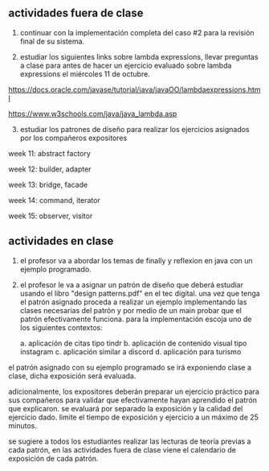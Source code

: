## actividades fuera de clase

1. continuar con la implementación completa del caso #2 para la revisión final de su sistema.

2. estudiar los siguientes links sobre lambda expressions, llevar preguntas a clase para antes de hacer un ejercicio evaluado sobre lambda expressions el miércoles 11 de octubre.

https://docs.oracle.com/javase/tutorial/java/javaOO/lambdaexpressions.html

https://www.w3schools.com/java/java_lambda.asp

3. estudiar los patrones de diseño para realizar los ejercicios asignados por los compañeros expositores

week 11: abstract factory

week 12: builder, adapter

week 13: bridge, facade

week 14: command, iterator

week 15: observer, visitor

## actividades en clase

1. el profesor va a abordar los temas de finally y reflexion en java con un ejemplo programado.

2. el profesor le va a asignar un patrón de diseño que deberá estudiar usando el libro "design patterns.pdf" en el tec digital. una vez que tenga el patrón asignado proceda a realizar un ejemplo implementando las clases necesarias del patrón y por medio de un main probar que el patrón efectivamente funciona. para la implementación escoja uno de los siguientes contextos:

   a. aplicación de citas tipo tindr
   b. aplicación de contenido visual tipo instagram
   c. aplicación similar a discord
   d. aplicación para turismo

el patrón asignado con su ejemplo programado se irá exponiendo clase a clase, dicha exposición será evaluada.

adicionalmente, los expositores deberán preparar un ejercicio práctico para sus compañeros para validar que efectivamente hayan aprendido el patrón que explicaron. se evaluará por separado la exposición y la calidad del ejercicio dado. limite el tiempo de exposición y ejercicio a un máximo de 25 minutos.

se sugiere a todos los estudiantes realizar las lecturas de teoría previas a cada patrón, en las actividades fuera de clase viene el calendario de exposición de cada patrón.
